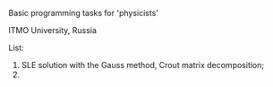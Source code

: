 Basic programming tasks for 'physicists'

ITMO University, Russia 

List:

1) SLE solution with the Gauss method, Crout matrix decomposition;
2) 
